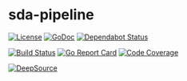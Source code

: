 # sda-pipeline

[![License](https://img.shields.io/github/license/neicnordic/sda-pipeline)](https://shields.io)
[![GoDoc](https://godoc.org/github.com/neicnordic/sda-pipeline?status.svg)](https://pkg.go.dev/github.com/neicnordic/sda-pipeline?tab=subdirectories)
[![Dependabot Status](https://api.dependabot.com/badges/status?host=github&repo=neicnordic/sda-pipeline)](https://dependabot.com)

[![Build Status](https://github.com/neicnordic/sda-pipeline/workflows/Go/badge.svg)](https://github.com/neicnordic/sda-pipeline/actions)
[![Go Report Card](https://goreportcard.com/badge/github.com/neicnordic/sda-pipeline)](https://goreportcard.com/report/github.com/neicnordic/sda-pipeline)
[![Code Coverage](https://img.shields.io/coveralls/github/neicnordic/sda-pipeline)](https://shields.io)

[![DeepSource](https://static.deepsource.io/deepsource-badge-light.svg)](https://deepsource.io/gh/neicnordic/sda-pipeline/?ref=repository-badge)
